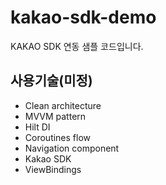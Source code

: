 # kakao-sdk-demo
KAKAO SDK 연동 샘플 코드입니다.   

## 사용기술(미정)
- Clean architecture
- MVVM pattern
- Hilt DI
- Coroutines flow
- Navigation component
- Kakao SDK
- ViewBindings